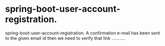 # spring-boot-user-account-registration.
spring-boot-user-account-registration.
A confirmation e-mail has been sent to the given email id then we need to verify that link ...........
